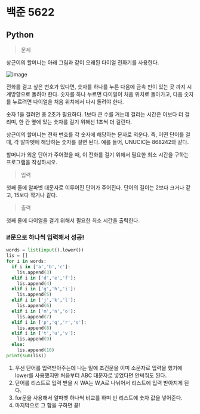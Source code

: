 # 백준 5622
## Python

> 문제

상근이의 할머니는 아래 그림과 같이 오래된 다이얼 전화기를 사용한다.

![image](https://user-images.githubusercontent.com/108413432/212542570-b5b0a15c-b2ea-453e-a46d-b87bc9656774.png)


전화를 걸고 싶은 번호가 있다면, 숫자를 하나를 누른 다음에 금속 핀이 있는 곳 까지 시계방향으로 돌려야 한다. 숫자를 하나 누르면 다이얼이 처음 위치로 돌아가고, 다음 숫자를 누르려면 다이얼을 처음 위치에서 다시 돌려야 한다.

숫자 1을 걸려면 총 2초가 필요하다. 1보다 큰 수를 거는데 걸리는 시간은 이보다 더 걸리며, 한 칸 옆에 있는 숫자를 걸기 위해선 1초씩 더 걸린다.

상근이의 할머니는 전화 번호를 각 숫자에 해당하는 문자로 외운다. 즉, 어떤 단어를 걸 때, 각 알파벳에 해당하는 숫자를 걸면 된다. 예를 들어, UNUCIC는 868242와 같다.

할머니가 외운 단어가 주어졌을 때, 이 전화를 걸기 위해서 필요한 최소 시간을 구하는 프로그램을 작성하시오.

>입력

첫째 줄에 알파벳 대문자로 이루어진 단어가 주어진다. 단어의 길이는 2보다 크거나 같고, 15보다 작거나 같다.

>출력

첫째 줄에 다이얼을 걸기 위해서 필요한 최소 시간을 출력한다.

### if문으로 하나씩 입력해서 성공!
```python
words = list(input().lower())
lis = []
for i in words:
  if i in ['a','b','c']:
    lis.append(3)
  elif i in ['d','e','f']:
    lis.append(4)
  elif i in ['g','h','i']:
    lis.append(5)
  elif i in ['j','k','l']:
    lis.append(6)
  elif i in ['m','n','o']:
    lis.append(7)
  elif i in ['p','q','r','s']:
    lis.append(8)
  elif i in ['t','u','v']:
    lis.append(9)
  else:
    lis.append(10)
print(sum(lis))
```
1. 우선 단어를 입력받아주는데 나는 밑에 조건문을 이미 소문자로 입력을 했기에 lower를 사용했지만 처음부터 ABC 대문자로 넣었다면 안써줘도 된다.
2. 단어를 리스트로 입력 받을 시 WA는 W,A로 나뉘어서 리스트에 입력 받아지게 된다.
3. for문을 사용해서 알파벳 하나씩 비교를 하며 빈 리스트에 숫자 값을 넣어준다.
4. 마지막으로 그 합을 구하면 끝!
